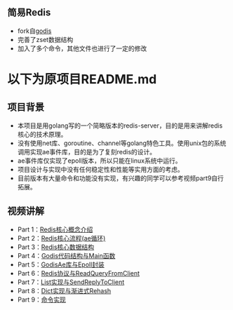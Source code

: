 ## 简易Redis
 - fork自[godis](https://github.com/archeryue/godis)
 - 完善了zset数据结构
 - 加入了多个命令，其他文件也进行了一定的修改

# 以下为原项目README.md

## 项目背景
 - 本项目是用golang写的一个简略版本的redis-server，目的是用来讲解redis核心的技术原理。
 - 没有使用net库、goroutine、channel等golang特色工具。使用unix包的系统调用实现ae事件库，目的是为了复刻redis的设计。
 - ae事件库仅实现了epoll版本，所以只能在linux系统中运行。
 - 项目设计与实现中没有任何稳定性和性能等实用方面的考虑。
 - 目前版本有大量命令和功能没有实现，有兴趣的同学可以参考视频part9自行拓展。
## 视频讲解
 - Part 1：[Redis核心概念介绍](https://www.bilibili.com/video/BV1Zd4y1d7LY/)
 - Part 2：[Redis核心流程(ae循环)](https://www.bilibili.com/video/BV1HG4y1k7pH/)
 - Part 3：[Redis核心数据结构](https://www.bilibili.com/video/BV1sd4y1z7ir/)
 - Part 4：[Godis代码结构与Main函数](https://www.bilibili.com/video/BV1fe4y1i7rf/)
 - Part 5：[GodisAe库与Epoll封装](https://www.bilibili.com/video/BV1Hd4y117sL/)
 - Part 6：[Redis协议与ReadQueryFromClient](https://www.bilibili.com/video/BV1nd4y1c76f/)
 - Part 7：[List实现与SendReplyToClient](https://www.bilibili.com/video/BV1iv4y1U7sY/)
 - Part 8：[Dict实现与渐进式Rehash](https://www.bilibili.com/video/BV1c84y1C7wQ/)
 - Part 9：[命令实现](https://www.bilibili.com/video/BV19Y41117Yy/)
